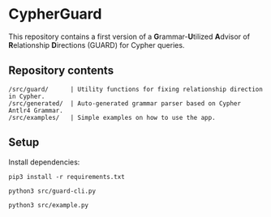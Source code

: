 # CypherGuard

This repository contains a first version of a **G**rammar-**U**tilized **A**dvisor of **R**elationship **D**irections (GUARD) for Cypher queries. 


## Repository contents

```
/src/guard/      | Utility functions for fixing relationship direction in Cypher.
/src/generated/  | Auto-generated grammar parser based on Cypher Antlr4 Grammar.
/src/examples/   | Simple examples on how to use the app.
```


## Setup

Install dependencies:

```
pip3 install -r requirements.txt
```


```
python3 src/guard-cli.py 
```

```
python3 src/example.py
````


